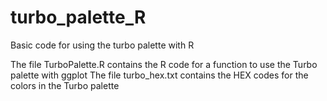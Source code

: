 # turbo_palette_R
Basic code for using the turbo palette with R

The file TurboPalette.R contains the R code for a function to use the Turbo palette with ggplot
The file turbo_hex.txt contains the HEX codes for the colors in the Turbo palette
